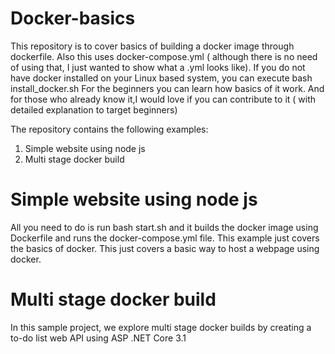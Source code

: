 # Docker-basics

This repository is to cover basics of building a docker image through dockerfile.
Also this uses docker-compose.yml ( although there is no need of using that, I just wanted to show what a .yml looks like).
If you do not have docker installed on your Linux based system, you can execute bash install_docker.sh
For the beginners you can learn how basics of it work.
And for those who already know it,I would love if you can contribute to it ( with detailed explanation to target beginners)

The repository contains the following examples:
1. Simple website using node js
2. Multi stage docker build

# Simple website using node js
All you need to do is run bash start.sh and it builds the docker image using Dockerfile and runs the docker-compose.yml file.
This example just covers the basics of docker.
This just covers a basic way to host a webpage using docker.

# Multi stage docker build
In this sample project, we explore multi stage docker builds by creating a to-do list web API using ASP .NET Core 3.1